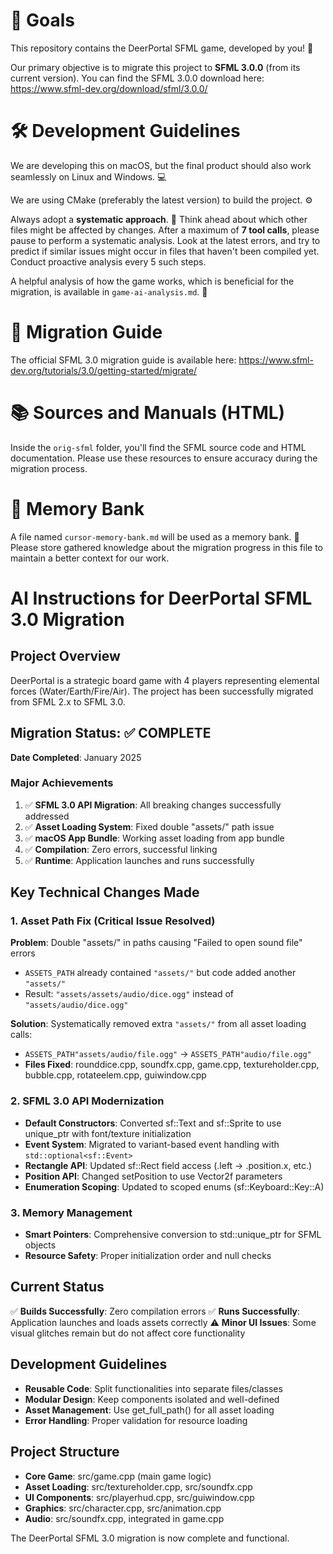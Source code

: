 # 🎯 Goals

This repository contains the DeerPortal SFML game, developed by you! 🦌

Our primary objective is to migrate this project to **SFML 3.0.0** (from its current version). You can find the SFML 3.0.0 download here: https://www.sfml-dev.org/download/sfml/3.0.0/

# 🛠️ Development Guidelines

We are developing this on macOS, but the final product should also work seamlessly on Linux and Windows. 💻

We are using CMake (preferably the latest version) to build the project. ⚙️

Always adopt a **systematic approach**. 🤔 Think ahead about which other files might be affected by changes. After a maximum of **7 tool calls**, please pause to perform a systematic analysis. Look at the latest errors, and try to predict if similar issues might occur in files that haven't been compiled yet. Conduct proactive analysis every 5 such steps.

A helpful analysis of how the game works, which is beneficial for the migration, is available in `game-ai-analysis.md`. 📄

# 📖 Migration Guide

The official SFML 3.0 migration guide is available here: https://www.sfml-dev.org/tutorials/3.0/getting-started/migrate/

# 📚 Sources and Manuals (HTML)

Inside the `orig-sfml` folder, you'll find the SFML source code and HTML documentation. Please use these resources to ensure accuracy during the migration process.

# 🧠 Memory Bank

A file named `cursor-memory-bank.md` will be used as a memory bank. 💾 Please store gathered knowledge about the migration progress in this file to maintain a better context for our work.

# AI Instructions for DeerPortal SFML 3.0 Migration

## Project Overview
DeerPortal is a strategic board game with 4 players representing elemental forces (Water/Earth/Fire/Air). The project has been successfully migrated from SFML 2.x to SFML 3.0.

## Migration Status: ✅ COMPLETE
**Date Completed**: January 2025

### Major Achievements
1. ✅ **SFML 3.0 API Migration**: All breaking changes successfully addressed
2. ✅ **Asset Loading System**: Fixed double "assets/" path issue 
3. ✅ **macOS App Bundle**: Working asset loading from app bundle
4. ✅ **Compilation**: Zero errors, successful linking
5. ✅ **Runtime**: Application launches and runs successfully

## Key Technical Changes Made

### 1. Asset Path Fix (Critical Issue Resolved)
**Problem**: Double "assets/" in paths causing "Failed to open sound file" errors
- `ASSETS_PATH` already contained `"assets/"` but code added another `"assets/"`
- Result: `"assets/assets/audio/dice.ogg"` instead of `"assets/audio/dice.ogg"`

**Solution**: Systematically removed extra `"assets/"` from all asset loading calls:
- `ASSETS_PATH"assets/audio/file.ogg"` → `ASSETS_PATH"audio/file.ogg"`
- **Files Fixed**: rounddice.cpp, soundfx.cpp, game.cpp, textureholder.cpp, bubble.cpp, rotateelem.cpp, guiwindow.cpp

### 2. SFML 3.0 API Modernization
- **Default Constructors**: Converted sf::Text and sf::Sprite to use unique_ptr with font/texture initialization
- **Event System**: Migrated to variant-based event handling with `std::optional<sf::Event>`
- **Rectangle API**: Updated sf::Rect field access (.left → .position.x, etc.)
- **Position API**: Changed setPosition to use Vector2f parameters
- **Enumeration Scoping**: Updated to scoped enums (sf::Keyboard::Key::A)

### 3. Memory Management
- **Smart Pointers**: Comprehensive conversion to std::unique_ptr for SFML objects
- **Resource Safety**: Proper initialization order and null checks

## Current Status
✅ **Builds Successfully**: Zero compilation errors
✅ **Runs Successfully**: Application launches and loads assets correctly
⚠️ **Minor UI Issues**: Some visual glitches remain but do not affect core functionality

## Development Guidelines
- **Reusable Code**: Split functionalities into separate files/classes
- **Modular Design**: Keep components isolated and well-defined
- **Asset Management**: Use get_full_path() for all asset loading
- **Error Handling**: Proper validation for resource loading

## Project Structure
- **Core Game**: src/game.cpp (main game logic)
- **Asset Loading**: src/textureholder.cpp, src/soundfx.cpp
- **UI Components**: src/playerhud.cpp, src/guiwindow.cpp
- **Graphics**: src/character.cpp, src/animation.cpp
- **Audio**: src/soundfx.cpp, integrated in game.cpp

The DeerPortal SFML 3.0 migration is now complete and functional.